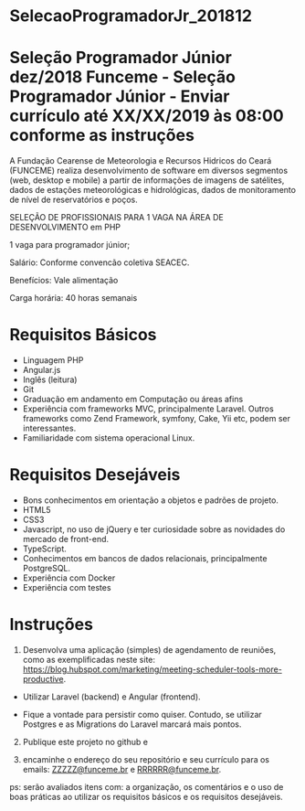 # SelecaoProgramadorJr_201812
Seleção Programador Júnior dez/2018
Funceme - Seleção Programador Júnior - Enviar currículo até XX/XX/2019 às 08:00 conforme as instruções
============

A Fundação Cearense de Meteorologia e Recursos Hidricos do Ceará (FUNCEME) realiza desenvolvimento de software em diversos segmentos (web, desktop e mobile) a partir de informações de imagens de satélites, dados de estações meteorológicas e hidrológicas, dados de monitoramento de nível de reservatórios e poços.

SELEÇÃO DE PROFISSIONAIS PARA 1 VAGA NA ÁREA DE DESENVOLVIMENTO em PHP

1 vaga para programador júnior;

Salário: Conforme convencão coletiva SEACEC.

Benefícios: Vale alimentação

Carga horária: 40 horas semanais

# Requisitos Básicos

* Linguagem PHP
* Angular.js
* Inglês (leitura)
* Git
* Graduação em andamento em Computação ou áreas afins
* Experiência com frameworks MVC, principalmente Laravel. Outros frameworks como  Zend Framework, symfony, Cake, Yii etc, podem ser interessantes.
* Familiaridade com sistema operacional Linux.

# Requisitos Desejáveis

* Bons conhecimentos em orientação a objetos e padrões de projeto.
* HTML5
* CSS3 
* Javascript, no uso de jQuery e ter curiosidade sobre as novidades do mercado de front-end.
* TypeScript.
* Conhecimentos em bancos de dados relacionais, principalmente PostgreSQL.
* Experiência com Docker
* Experiência com testes 

# Instruções

1) Desenvolva uma aplicação (simples) de agendamento de reuniões, como as exemplificadas neste site: https://blog.hubspot.com/marketing/meeting-scheduler-tools-more-productive. 

  * Utilizar Laravel (backend) e Angular (frontend). 
  
  * Fique a vontade para persistir como quiser. Contudo, se utilizar Postgres e as Migrations do Laravel marcará  mais pontos.
  
2) Publique este projeto no github e 

3) encaminhe o endereço do seu repositório e seu currículo para os emails: ZZZZZ@funceme.br e RRRRRR@funceme.br.


ps: serão avaliados itens com:  a organização, os comentários e o uso de boas práticas ao utilizar os requisitos básicos e os requisitos desejáveis. 
